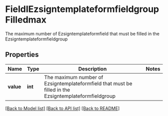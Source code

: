# FieldIEzsigntemplateformfieldgroupFilledmax

The maximum number of Ezsigntemplateformfield that must be filled in the Ezsigntemplateformfieldgroup

## Properties
Name | Type | Description | Notes
------------ | ------------- | ------------- | -------------
**value** | **int** | The maximum number of Ezsigntemplateformfield that must be filled in the Ezsigntemplateformfieldgroup | 

[[Back to Model list]](../README.md#documentation-for-models) [[Back to API list]](../README.md#documentation-for-api-endpoints) [[Back to README]](../README.md)


